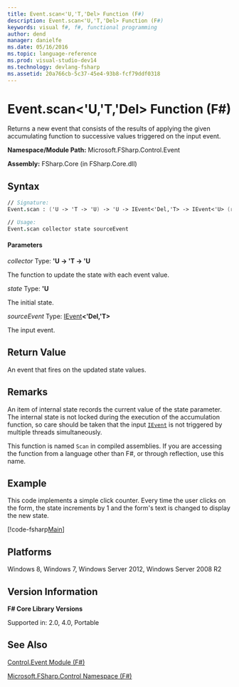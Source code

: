 ```yaml
---
title: Event.scan<'U,'T,'Del> Function (F#)
description: Event.scan<'U,'T,'Del> Function (F#)
keywords: visual f#, f#, functional programming
author: dend
manager: danielfe
ms.date: 05/16/2016
ms.topic: language-reference
ms.prod: visual-studio-dev14
ms.technology: devlang-fsharp
ms.assetid: 20a766cb-5c37-45e4-93b8-fcf79ddf0318 
---
```


# Event.scan<'U,'T,'Del> Function (F#)

Returns a new event that consists of the results of applying the given accumulating function to successive values triggered on the input event.

**Namespace/Module Path:** Microsoft.FSharp.Control.Event

**Assembly:** FSharp.Core (in FSharp.Core.dll)


## Syntax

```fsharp
// Signature:
Event.scan : ('U -> 'T -> 'U) -> 'U -> IEvent<'Del,'T> -> IEvent<'U> (requires delegate)

// Usage:
Event.scan collector state sourceEvent
```

#### Parameters
*collector*
Type: **'U -&gt; 'T -&gt; 'U**


The function to update the state with each event value.


*state*
Type: **'U**


The initial state.


*sourceEvent*
Type: [IEvent](https://msdn.microsoft.com/library/8dbca0df-f8a1-40bd-8d50-aa26f6a8b862)**&lt;'Del,'T&gt;**


The input event.

## Return Value

An event that fires on the updated state values.

## Remarks
An item of internal state records the current value of the state parameter. The internal state is not locked during the execution of the accumulation function, so care should be taken that the input [`IEvent`](https://msdn.microsoft.com/library/8dbca0df-f8a1-40bd-8d50-aa26f6a8b862) is not triggered by multiple threads simultaneously.

This function is named `Scan` in compiled assemblies. If you are accessing the function from a language other than F#, or through reflection, use this name.

## Example
This code implements a simple click counter. Every time the user clicks on the form, the state increments by 1 and the form's text is changed to display the new state.

[!code-fsharp[Main](~/samples/snippets/fsharp/events/snippet8.fs)]

## Platforms
Windows 8, Windows 7, Windows Server 2012, Windows Server 2008 R2


## Version Information
**F# Core Library Versions**

Supported in: 2.0, 4.0, Portable

## See Also
[Control.Event Module &#40;F&#35;&#41;](Control.Event-Module-%5BFSharp%5D.md)

[Microsoft.FSharp.Control Namespace &#40;F&#35;&#41;](Microsoft.FSharp.Control-Namespace-%5BFSharp%5D.md)